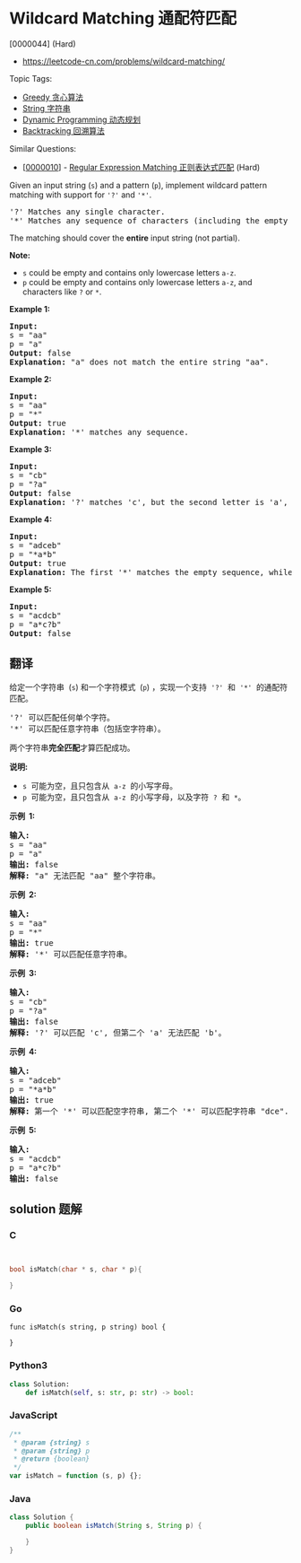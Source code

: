 # Wildcard Matching 通配符匹配

[0000044] (Hard)

- https://leetcode-cn.com/problems/wildcard-matching/

Topic Tags:

- [Greedy 贪心算法](https://leetcode-cn.com/tag/greedy/)
- [String 字符串](https://leetcode-cn.com/tag/string/)
- [Dynamic Programming 动态规划](https://leetcode-cn.com/tag/dynamic-programming/)
- [Backtracking 回溯算法](https://leetcode-cn.com/tag/backtracking/)

Similar Questions:

- [[0000010](https://leetcode-cn.com/problems/regular-expression-matching/)] - [Regular Expression Matching 正则表达式匹配](./0000010.regular-expression-matching.md) (Hard)

Given an input string (`s`) and a pattern (`p`), implement wildcard pattern matching with support for `'?'` and `'*'`.

<pre>'?' Matches any single character.
'*' Matches any sequence of characters (including the empty sequence).
</pre>

The matching should cover the **entire** input string (not partial).

**Note:**

- `s` could be empty and contains only lowercase letters `a-z`.
- `p` could be empty and contains only lowercase letters `a-z`, and characters like `?` or `*`.

**Example 1:**

<pre><strong>Input:</strong>
s = "aa"
p = "a"
<strong>Output:</strong> false
<strong>Explanation:</strong> "a" does not match the entire string "aa".
</pre>

**Example 2:**

<pre><strong>Input:</strong>
s = "aa"
p = "*"
<strong>Output:</strong> true
<strong>Explanation:</strong>&nbsp;'*' matches any sequence.
</pre>

**Example 3:**

<pre><strong>Input:</strong>
s = "cb"
p = "?a"
<strong>Output:</strong> false
<strong>Explanation:</strong>&nbsp;'?' matches 'c', but the second letter is 'a', which does not match 'b'.
</pre>

**Example 4:**

<pre><strong>Input:</strong>
s = "adceb"
p = "*a*b"
<strong>Output:</strong> true
<strong>Explanation:</strong>&nbsp;The first '*' matches the empty sequence, while the second '*' matches the substring "dce".
</pre>

**Example 5:**

<pre><strong>Input:</strong>
s = "acdcb"
p = "a*c?b"
<strong>Output:</strong> false
</pre>

## 翻译

给定一个字符串  (`s`) 和一个字符模式  (`p`) ，实现一个支持  `'?'`  和  `'*'`  的通配符匹配。

<pre>'?' 可以匹配任何单个字符。
'*' 可以匹配任意字符串（包括空字符串）。
</pre>

两个字符串**完全匹配**才算匹配成功。

**说明:**

- `s`  可能为空，且只包含从  `a-z`  的小写字母。
- `p`  可能为空，且只包含从  `a-z`  的小写字母，以及字符  `?`  和  `*`。

**示例  1:**

<pre><strong>输入:</strong>
s = "aa"
p = "a"
<strong>输出:</strong> false
<strong>解释:</strong> "a" 无法匹配 "aa" 整个字符串。</pre>

**示例  2:**

<pre><strong>输入:</strong>
s = "aa"
p = "*"
<strong>输出:</strong> true
<strong>解释:</strong>&nbsp;'*' 可以匹配任意字符串。
</pre>

**示例  3:**

<pre><strong>输入:</strong>
s = "cb"
p = "?a"
<strong>输出:</strong> false
<strong>解释:</strong>&nbsp;'?' 可以匹配 'c', 但第二个 'a' 无法匹配 'b'。
</pre>

**示例  4:**

<pre><strong>输入:</strong>
s = "adceb"
p = "*a*b"
<strong>输出:</strong> true
<strong>解释:</strong>&nbsp;第一个 '*' 可以匹配空字符串, 第二个 '*' 可以匹配字符串 "dce".
</pre>

**示例  5:**

<pre><strong>输入:</strong>
s = "acdcb"
p = "a*c?b"
<strong>输出:</strong> false</pre>

## solution 题解

### C

```c


bool isMatch(char * s, char * p){

}


```

### Go

```golang
func isMatch(s string, p string) bool {

}
```

### Python3

```python
class Solution:
    def isMatch(self, s: str, p: str) -> bool:
```

### JavaScript

```javascript
/**
 * @param {string} s
 * @param {string} p
 * @return {boolean}
 */
var isMatch = function (s, p) {};
```

### Java

```java
class Solution {
    public boolean isMatch(String s, String p) {

    }
}
```
